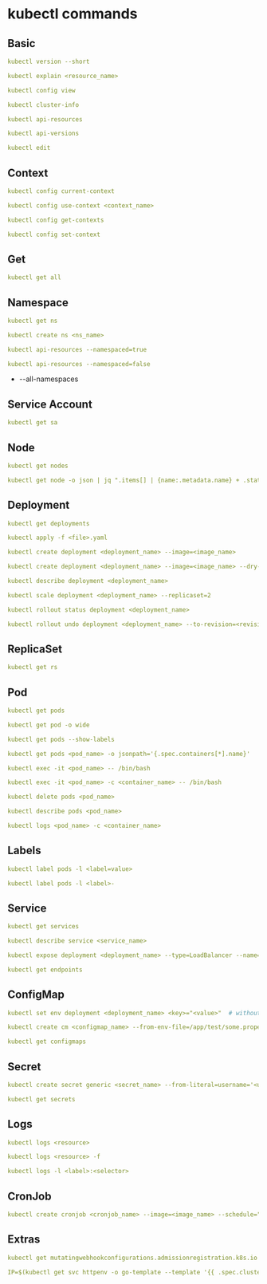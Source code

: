 # kubectl commands

## Basic
```yaml
kubectl version --short
```
```yaml
kubectl explain <resource_name>
```
```yaml
kubectl config view
```
```yaml
kubectl cluster-info
```
```yaml
kubectl api-resources
```
```yaml
kubectl api-versions
```
```yaml
kubectl edit
```

## Context
```yaml
kubectl config current-context
```
```yaml
kubectl config use-context <context_name>
```
```yaml
kubectl config get-contexts
```
```yaml
kubectl config set-context
```


## Get
```yaml
kubectl get all
```


## Namespace
```yaml
kubectl get ns
```
```yaml
kubectl create ns <ns_name>
```
```yaml
kubectl api-resources --namespaced=true
```
```yaml
kubectl api-resources --namespaced=false
```
+ --all-namespaces


## Service Account
```yaml
kubectl get sa
```


## Node
```yaml
kubectl get nodes
```
```yaml
kubectl get node -o json | jq ".items[] | {name:.metadata.name} + .status.capacity"
```

## Deployment
```yaml
kubectl get deployments
```
```yaml
kubectl apply -f <file>.yaml
```
```yaml
kubectl create deployment <deployment_name> --image=<image_name>
```
```yaml
kubectl create deployment <deployment_name> --image=<image_name> --dry-run=client -o yaml
```
```yaml
kubectl describe deployment <deployment_name>
```
```yaml
kubectl scale deployment <deployment_name> --replicaset=2
```
```yaml
kubectl rollout status deployment <deployment_name>
```
```yaml
kubectl rollout undo deployment <deployment_name> --to-revision=<revision_no>
```

## ReplicaSet
```yaml
kubectl get rs
```


## Pod
```yaml
kubectl get pods
```
```yaml
kubectl get pod -o wide
```
```yaml
kubectl get pods --show-labels
```
```yaml
kubectl get pods <pod_name> -o jsonpath='{.spec.containers[*].name}'
```
```yaml
kubectl exec -it <pod_name> -- /bin/bash
```
```yaml
kubectl exec -it <pod_name> -c <container_name> -- /bin/bash
```
```yaml
kubectl delete pods <pod_name>
```
```yaml
kubectl describe pods <pod_name>
```
```yaml
kubectl logs <pod_name> -c <container_name>
```


## Labels
```yaml
kubectl label pods -l <label=value>
```
```yaml
kubectl label pods -l <label>- 
```

## Service
```yaml
kubectl get services
```
```yaml
kubectl describe service <service_name>
```
```yaml
kubectl expose deployment <deployment_name> --type=LoadBalancer --name=<service_name>
```
```yaml
kubectl get endpoints
```

## ConfigMap
```yaml
kubectl set env deployment <deployment_name> <key>="<value>"  # without configmap
```
```yaml
kubectl create cm <configmap_name> --from-env-file=/app/test/some.properties
```
```yaml
kubectl get configmaps
```


## Secret
```yaml
kubectl create secret generic <secret_name> --from-literal=username='<user>' --from-literal=password='<password>'
```
```yaml
kubectl get secrets
```

## Logs
```yaml
kubectl logs <resource>
```
```yaml
kubectl logs <resource> -f
```
```yaml
kubectl logs -l <label>:<selector>
```

## CronJob
```yaml
kubectl create cronjob <cronjob_name> --image=<image_name> --schedule="* * * * *" -- <command>
```

## Extras
```yaml
kubectl get mutatingwebhookconfigurations.admissionregistration.k8s.io 
```
```yaml
IP=$(kubectl get svc httpenv -o go-template --template '{{ .spec.clusterIP }}')
```
